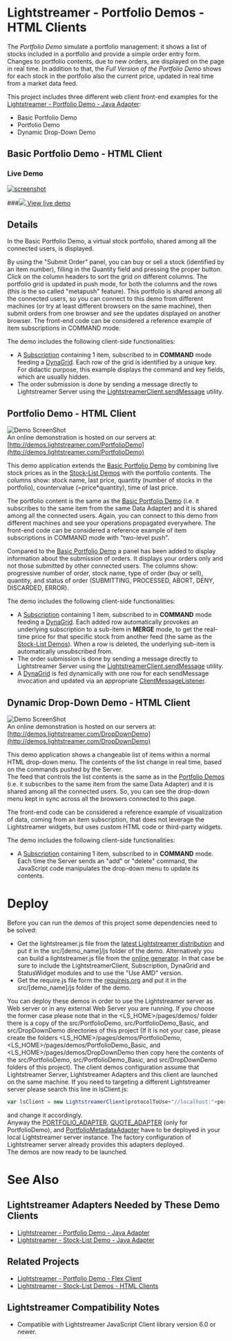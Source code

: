 # Lightstreamer - Portfolio Demos - HTML Clients
The *Portfolio Demo* simulate a portfolio management: it shows a list of stocks included in a portfolio and provide a simple order entry form. Changes to portfolio contents, due to new orders, are displayed on the page in real time. In addition to that, the *Full Version of the Portfolio Demo* shows for each stock in the portfolio also the current price, updated in real time from a market data feed.

This project includes three different web client front-end examples for the [Lightstreamer - Portfolio Demo - Java Adapter](https://github.com/Weswit/Lightstreamer-example-Portfolio-adapter-java):

* Basic Portfolio Demo
* Portfolio Demo
* Dynamic Drop-Down Demo

## Basic Portfolio Demo - HTML Client

<!-- START DESCRIPTION lightstreamer-example-portfolio-client-javascript-basic-portfolio-demo---html-client -->

### Live Demo

[![screenshot](screen_basicportfolio_large.png)](http://demos.lightstreamer.com/PortfolioDemo_Basic)

###[![](http://demos.lightstreamer.com/site/img/play.png) View live demo](http://demos.lightstreamer.com/PortfolioDemo_Basic)

## Details

In the Basic Portfolio Demo, a virtual stock portfolio, shared among all the connected users, is displayed.

By using the "Submit Order" panel, you can buy or sell a stock (identified by an item number), filling in the Quantity field and pressing the proper button. Click on the column headers to sort the grid on different columns.
The portfolio grid is updated in push mode, for both the columns and the rows (this is the so called "metapush" feature). This portfolio is shared among all the connected users, so you can connect to this demo from different machines (or try at least different browsers on the same machine), then submit orders from one browser and see the updates displayed on another browser.
The front-end code can be considered a reference example of item subscriptions in COMMAND mode.

The demo includes the following client-side functionalities:
* A [Subscription](http://www.lightstreamer.com/docs/client_javascript_uni_api/Subscription.html) containing 1 item, subscribed to in <b>COMMAND</b> mode feeding a [DynaGrid](http://www.lightstreamer.com/docs/client_javascript_uni_api/DynaGrid.html). Each row of the grid is identified by a unique key. For didactic purpose, this example displays the command and key fields, which are usually hidden.
* The order submission is done by sending a message directly to Lightstreamer Server using the [LightstreamerClient.sendMessage](http://www.lightstreamer.com/docs/client_javascript_uni_api/LightstreamerClient.html#sendMessage) utility.

<!-- END DESCRIPTION lightstreamer-example-portfolio-client-javascript-basic-portfolio-demo---html-client -->

## Portfolio Demo - HTML Client ##
<!-- START DESCRIPTION lightstreamer-example-portfolio-client-javascript-portfolio-demo---html-client -->

![Demo ScreenShot](screen_portfolio_large.png)<br>
An online demonstration is hosted on our servers at: [http://demos.lightstreamer.com/PortfolioDemo](http://demos.lightstreamer.com/PortfolioDemo)<br>

This demo application extends the [Basic Portfolio Demo](https://github.com/Weswit/Lightstreamer-example-Portfolio-client-javascript#basic-portfolio-demo---html-client) by combining live stock prices as in the [Stock-List Demos](https://github.com/Weswit/Lightstreamer-example-StockList-client-javascript) with the portfolio contents.
The columns show: stock name, last price, quantity (number of stocks in the portfolio), countervalue (=price*quantity), time of last price.

The portfolio content is the same as the [Basic Portfolio Demo](https://github.com/Weswit/Lightstreamer-example-Portfolio-client-javascript#basic-portfolio-demo---html-client) (i.e. it subscribes to the same item from the same Data Adapter) and it is shared among all the connected users. Again, you can connect to this demo from different machines and see your operations propagated everywhere.
The front-end code can be considered a reference example of item subscriptions in COMMAND mode with "two-level push".

Compared to the [Basic Portfolio Demo](https://github.com/Weswit/Lightstreamer-example-Portfolio-client-javascript#basic-portfolio-demo---html-client) a panel has been added to display information about the submission of orders. It displays your orders only and not those submitted by other connected users. The columns show: progressive number of order, stock name, type of order (buy or sell), quantity, and status of order (SUBMITTING, PROCESSED, ABORT, DENY, DISCARDED, ERROR).

The demo includes the following client-side functionalities:
* A [Subscription](http://www.lightstreamer.com/docs/client_javascript_uni_api/Subscription.html) containing 1 item, subscribed to in <b>COMMAND</b> mode feeding a [DynaGrid](http://www.lightstreamer.com/docs/client_javascript_uni_api/DynaGrid.html). Each added row automatically provokes an underlying subscription to a sub-item in <b>MERGE</b> mode, to get the real-time price for that specific stock from another feed (the same as the [Stock-List Demos](https://github.com/Weswit/Lightstreamer-example-Stocklist-client-javascript)). When a row is deleted, the underlying sub-item is automatically unsubscribed from.
* The order submission is done by sending a message directly to Lightstreamer Server using the [LightstreamerClient.sendMessage](http://www.lightstreamer.com/docs/client_javascript_uni_api/LightstreamerClient.html#sendMessage) utility.
* A [DynaGrid](http://www.lightstreamer.com/docs/client_javascript_uni_api/DynaGrid.html) is fed dynamically with one row for each sendMessage invocation and updated via an appropriate [ClientMessageListener](http://www.lightstreamer.com/docs/client_javascript_uni_api/ClientMessageListener.html).

<!-- END DESCRIPTION lightstreamer-example-portfolio-client-javascript-portfolio-demo---html-client -->

## Dynamic Drop-Down Demo - HTML Client ##
<!-- START DESCRIPTION lightstreamer-example-portfolio-client-javascript-dynamic-drop-down-demo---html-client -->

![Demo ScreenShot](screen_dropdown_large.png)<br>
An online demonstration is hosted on our servers at: [http://demos.lightstreamer.com/DropDownDemo](http://demos.lightstreamer.com/DropDownDemo)<br>


This demo application shows a changeable list of items within a normal HTML drop-down menu. The contents of the list change in real time, based on the commands pushed by the Server.<br>
The feed that controls the list contents is the same as in the [Portfolio Demos](https://github.com/Weswit/Lightstreamer-example-Portfolio-client-javascript#basic-portfolio-demo---html-client) (i.e. it subscribes to the same item from the same Data Adapter) and it is shared among all the connected users. So, you can see the drop-down menu kept in sync across all the browsers connected to this page.

The front-end code can be considered a reference example of visualization of data, coming from an item subscription, that does not leverage the Lightstreamer widgets, but uses custom HTML code or third-party widgets.

The demo includes the following client-side functionalities:
* A [Subscription](http://www.lightstreamer.com/docs/client_javascript_uni_api/Subscription.html) containing 1 item, subscribed to in <b>COMMAND</b> mode. Each time the Server sends an "add" or "delete" command, the JavaScript code manipulates the drop-down menu to update its contents.

<!-- END DESCRIPTION lightstreamer-example-portfolio-client-javascript-dynamic-drop-down-demo---html-client -->

# Deploy #

Before you can run the demos of this project some dependencies need to be solved:

-  Get the lightstreamer.js file from the [latest Lightstreamer distribution](http://www.lightstreamer.com/download) 
   and put it in the src/[demo_name]/js folder of the demo. Alternatively you can build a lightstreamer.js file from the 
   [online generator](http://www.lightstreamer.com/distros/Lightstreamer_Allegro-Presto-Vivace_5_0_Colosseo_20120803/Lightstreamer/DOCS-SDKs/sdk_client_javascript/tools/generator.html).
   In that case be sure to include the LightstreamerClient, Subscription, DynaGrid and StatusWidget modules and to use the "Use AMD" version.
-  Get the require.js file form the [requirejs.org](http://requirejs.org/docs/download.html) and put it in the src/[demo_name]/js folder of the demo.

You can deploy these demos in order to use the Lightstreamer server as Web server or in any external Web Server you are running. 
If you choose the former case please note that in the <LS_HOME>/pages/demos/ folder there is a copy of the src/PortfolioDemo, src/PortfolioDemo_Basic, and src/DropDownDemo directories of this project (If it is not your case, please create the folders <LS_HOME>/pages/demos/PortfolioDemo, <LS_HOME>/pages/demos/PortfolioDemo_Basic, and <LS_HOME>/pages/demos/DropDownDemo then copy here the contents of the src/PortfolioDemo, src/PortfolioDemo_Basic, and src/DropDownDemo folders of this project). The client demos configuration assume that Lightstreamer Server, Lightstreamer Adapters and this client are launched on the same machine.
If you need to targeting a different Lightstreamer server please search this line in lsClient.js:
```js
var lsClient = new LightstreamerClient(protocolToUse+"//localhost:"+portToUse,"PORTFOLIODEMO");
```
and change it accordingly.<br>
Anyway the [PORTFOLIO_ADAPTER](https://github.com/Weswit/Lightstreamer-example-Portfolio-adapter-java), [QUOTE_ADAPTER](https://github.com/Weswit/Lightstreamer-example-Stocklist-adapter-java) (only for PortfolioDemo), and [PortfolioMetadataAdapter](https://github.com/Weswit/Lightstreamer-example-Portfolio-adapter-java) have to be deployed in your local Lightstreamer server instance. The factory configuration of Lightstreamer server already provides this adapters deployed.<br>
The demos are now ready to be launched.


# See Also #

## Lightstreamer Adapters Needed by These Demo Clients ##
<!-- START RELATED_ENTRIES -->

* [Lightstreamer - Portfolio Demo - Java Adapter](https://github.com/Weswit/Lightstreamer-example-Portfolio-adapter-java)
* [Lightstreamer - Stock-List Demo - Java Adapter](https://github.com/Weswit/Lightstreamer-example-Stocklist-adapter-java)

<!-- END RELATED_ENTRIES -->

## Related Projects ##

* [Lightstreamer - Portfolio Demo - Flex Client](https://github.com/Weswit/Lightstreamer-example-Portfolio-client-flex)
* [Lightstreamer - Stock-List Demos - HTML Clients](https://github.com/Weswit/Lightstreamer-example-Stocklist-client-javascript)

Lightstreamer Compatibility Notes
---------------------------------

- Compatible with Lightstreamer JavaScript Client library version 6.0 or newer.
